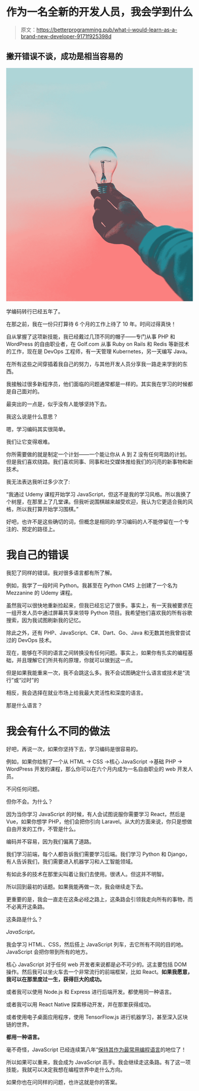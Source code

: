 # 作为一名全新的开发人员，我会学到什么

> 原文：<https://betterprogramming.pub/what-i-would-learn-as-a-brand-new-developer-9171f925398d>

## 撇开错误不谈，成功是相当容易的

![](img/f1ab106ed996b367cfa2010dd74e0620.png)

学编码转行已经五年了。

在那之前，我在一份只打算待 6 个月的工作上待了 10 年。时间过得真快！

自从掌握了这项新技能，我已经戴过几顶不同的帽子——专门从事 PHP 和 WordPress 的自由职业者，在 Golf.com 从事 Ruby on Rails 和 Redis 等新技术的工作，现在是 DevOps 工程师，有一天管理 Kubernetes，另一天编写 Java。

在所有这些之间穿插着我自己的努力，与其他开发人员分享我一路走来学到的东西。

我接触过很多新程序员，他们面临的问题通常都是一样的。其实我在学习的时候都是自己面对的。

最突出的一点是，似乎没有人能够坚持下去。

我这么说是什么意思？

嗯，学习编码其实很简单。

我们让它变得艰难。

你所需要做的就是制定一个计划——一个能让你从 A 到 Z 没有任何弯路的计划。但是我们喜欢绕路。我们喜欢同事、同事和社交媒体推给我们的闪亮的新事物和新技术。

我无法表达我听过多少次了:

“我通过 Udemy 课程开始学习 JavaScript，但这不是我的学习风格。所以我换了个树屋，在那里上了几堂课。但我听说围棋越来越受欢迎，我认为它更适合我的风格，所以我打算开始学习围棋。”

好吧，也许不是这些确切的词，但概念是相同的:学习编码的人不能停留在一个专注的、预定的路径上。

# 我自己的错误

我犯了同样的错误。我对很多语言都有所了解。

例如，我学了一段时间 Python。我甚至在 Python CMS 上创建了一个名为 Mezzanine 的 Udemy 课程。

虽然我可以很快地重新捡起来，但我已经忘记了很多。事实上，有一天我被要求在一组开发人员中通过屏幕共享来领导 Python 项目。我希望他们喜欢我的所有谷歌搜索，因为我试图刷新我的记忆。

除此之外，还有 PHP、JavaScript、C#、Dart、Go、Java 和无数其他我曾尝试过的 DevOps 技术。

现在，能够在不同的语言之间转换没有任何问题。事实上，如果你有扎实的编程基础，并且理解它们所共有的原理，你就可以做到这一点。

但是如果我能重来一次，我不会跳这么多。我不会试图确定什么语言或技术是“流行”或“过时”的

相反，我会选择在就业市场上给我最大灵活性和深度的语言。

那是什么语言？

# 我会有什么不同的做法

好吧，再说一次，如果你坚持下去，学习编码是很容易的。

例如，如果你绘制了一个从 HTML -> CSS ->核心 JavaScript ->基础 PHP -> WordPress 开发的课程，那么你可以在六个月内成为一名自由职业的 web 开发人员。

不问任何问题。

但你不会。为什么？

因为当你学习 JavaScript 的时候，有人会试图说服你需要学习 React，然后是 Vue，如果你想学 PHP，他们会把你引向 Laravel。从大的方面来说，你只是想做自由开发的工作，不管是什么。

编码并不容易，因为我们偏离了道路。

我们学习前端，每个人都告诉我们需要学习后端。我们学习 Python 和 Django，有人告诉我们，我们需要进入机器学习和人工智能领域。

有如此多的技术在那里尖叫着让我们去使用。很诱人。但这并不明智。

所以回到最初的话题。如果我能再做一次，我会继续走下去。

更重要的是，我会一直走在这条必经之路上，这条路会引领我走向所有的事物，而不必离开这条路。

这条路是什么？

*JavaScript。*

我会学习 HTML、CSS，然后搭上 JavaScript 列车，去它所有不同的目的地。JavaScript 会把你带到所有的地方。

核心 JavaScript 对于任何 web 开发者来说都是必不可少的。这主要包括 DOM 操作。然后我可以坐火车去一个非常流行的前端框架，比如 React。**如果我愿意，我可以在那里度过一生，获得巨大的成功。**

或者我可以使用 Node.js 和 Express 进行后端开发。都使用同一种语言。

或者我可以用 React Native 探索移动开发，并在那里获得成功。

或者使用电子桌面应用程序，使用 TensorFlow.js 进行机器学习，甚至深入区块链的世界。

**都用一种语言。**

毫不奇怪，JavaScript 已经连续第八年“[保持其作为最常用编程语言](https://insights.stackoverflow.com/survey/2020#most-popular-technologies)的地位了！

所以如果可以重来，我会成为 JavaScript 高手。我会继续走这条路。有了这一项技能，我就可以决定我想在编程世界中走什么方向。

如果你也在问同样的问题，也许这就是你的答案。